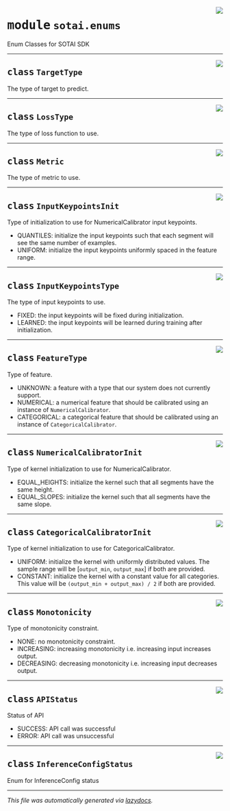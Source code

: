 <!-- markdownlint-disable -->

<a href="https://github.com/SOTAI-Labs/sotai/tree/main/sotai/enums.py#L0"><img align="right" style="float:right;" src="https://img.shields.io/badge/-source-cccccc?style=flat-square"></a>

# <kbd>module</kbd> `sotai.enums`
Enum Classes for SOTAI SDK 



---

<a href="https://github.com/SOTAI-Labs/sotai/tree/main/sotai/enums.py#L20"><img align="right" style="float:right;" src="https://img.shields.io/badge/-source-cccccc?style=flat-square"></a>

## <kbd>class</kbd> `TargetType`
The type of target to predict. 





---

<a href="https://github.com/SOTAI-Labs/sotai/tree/main/sotai/enums.py#L27"><img align="right" style="float:right;" src="https://img.shields.io/badge/-source-cccccc?style=flat-square"></a>

## <kbd>class</kbd> `LossType`
The type of loss function to use. 





---

<a href="https://github.com/SOTAI-Labs/sotai/tree/main/sotai/enums.py#L37"><img align="right" style="float:right;" src="https://img.shields.io/badge/-source-cccccc?style=flat-square"></a>

## <kbd>class</kbd> `Metric`
The type of metric to use. 





---

<a href="https://github.com/SOTAI-Labs/sotai/tree/main/sotai/enums.py#L45"><img align="right" style="float:right;" src="https://img.shields.io/badge/-source-cccccc?style=flat-square"></a>

## <kbd>class</kbd> `InputKeypointsInit`
Type of initialization to use for NumericalCalibrator input keypoints. 


- QUANTILES: initialize the input keypoints such that each segment will see the same  number of examples. 
- UNIFORM: initialize the input keypoints uniformly spaced in the feature range. 





---

<a href="https://github.com/SOTAI-Labs/sotai/tree/main/sotai/enums.py#L57"><img align="right" style="float:right;" src="https://img.shields.io/badge/-source-cccccc?style=flat-square"></a>

## <kbd>class</kbd> `InputKeypointsType`
The type of input keypoints to use. 


- FIXED: the input keypoints will be fixed during initialization. 
- LEARNED: the input keypoints will be learned during training after initialization. 





---

<a href="https://github.com/SOTAI-Labs/sotai/tree/main/sotai/enums.py#L69"><img align="right" style="float:right;" src="https://img.shields.io/badge/-source-cccccc?style=flat-square"></a>

## <kbd>class</kbd> `FeatureType`
Type of feature. 


- UNKNOWN: a feature with a type that our system does not currently support. 
- NUMERICAL: a numerical feature that should be calibrated using an instance of  `NumericalCalibrator`. 
- CATEGORICAL: a categorical feature that should be calibrated using an instance of  `CategoricalCalibrator`. 





---

<a href="https://github.com/SOTAI-Labs/sotai/tree/main/sotai/enums.py#L84"><img align="right" style="float:right;" src="https://img.shields.io/badge/-source-cccccc?style=flat-square"></a>

## <kbd>class</kbd> `NumericalCalibratorInit`
Type of kernel initialization to use for NumericalCalibrator. 


- EQUAL_HEIGHTS: initialize the kernel such that all segments have the same height. 
- EQUAL_SLOPES: initialize the kernel such that all segments have the same slope. 





---

<a href="https://github.com/SOTAI-Labs/sotai/tree/main/sotai/enums.py#L95"><img align="right" style="float:right;" src="https://img.shields.io/badge/-source-cccccc?style=flat-square"></a>

## <kbd>class</kbd> `CategoricalCalibratorInit`
Type of kernel initialization to use for CategoricalCalibrator. 


- UNIFORM: initialize the kernel with uniformly distributed values. The sample range  will be [`output_min`, `output_max`] if both are provided. 
- CONSTANT: initialize the kernel with a constant value for all categories. This  value will be `(output_min + output_max) / 2` if both are provided. 





---

<a href="https://github.com/SOTAI-Labs/sotai/tree/main/sotai/enums.py#L108"><img align="right" style="float:right;" src="https://img.shields.io/badge/-source-cccccc?style=flat-square"></a>

## <kbd>class</kbd> `Monotonicity`
Type of monotonicity constraint. 


- NONE: no monotonicity constraint. 
- INCREASING: increasing monotonicity i.e. increasing input increases output. 
- DECREASING: decreasing monotonicity i.e. increasing input decreases output. 





---

<a href="https://github.com/SOTAI-Labs/sotai/tree/main/sotai/enums.py#L121"><img align="right" style="float:right;" src="https://img.shields.io/badge/-source-cccccc?style=flat-square"></a>

## <kbd>class</kbd> `APIStatus`
Status of API 
- SUCCESS: API call was successful 
- ERROR: API call was unsuccessful 





---

<a href="https://github.com/SOTAI-Labs/sotai/tree/main/sotai/enums.py#L131"><img align="right" style="float:right;" src="https://img.shields.io/badge/-source-cccccc?style=flat-square"></a>

## <kbd>class</kbd> `InferenceConfigStatus`
Enum for InferenceConfig status 







---

_This file was automatically generated via [lazydocs](https://github.com/ml-tooling/lazydocs)._
